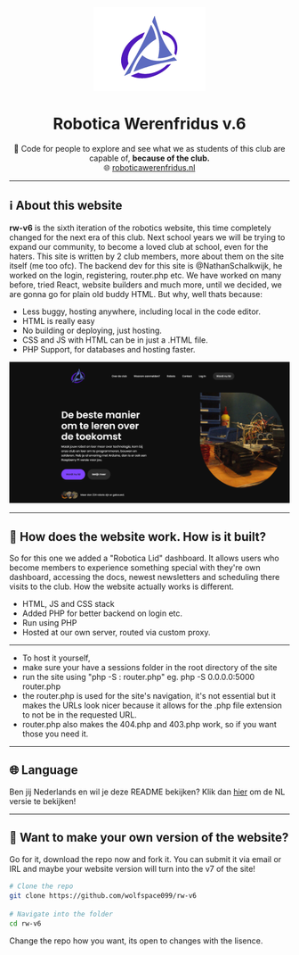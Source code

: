 <p align="center">
  <img src="images/logo-1000w.png" alt="Robotica Werenfridus Logo" width="200"/>
</p>

<h1 align="center">Robotica Werenfridus v.6</h1>

<p align="center">
  🚀 Code for people to explore and see what we as students of this club are capable of, <strong>because of the club.</strong><br>
  🌐 <a href="https://roboticawerenfridus.nl" target="_blank">roboticawerenfridus.nl</a>
</p>

---

## ℹ️ About this website

**rw-v6** is the sixth iteration of the robotics website, this time completely changed for the next era of this club. 
Next school years we will be trying to expand our community, to become a loved club at school, even for the haters.
This site is written by 2 club members, more about them on the site itself (me too ofc).
The backend dev for this site is @NathanSchalkwijk, he worked on the login, registering, router.php etc. 
We have worked on many before, tried React, website builders and much more, until we decided, we are gonna go for plain old buddy HTML.
But why, well thats because:

- Less buggy, hosting anywhere, including local in the code editor.
- HTML is really easy
- No building or deploying, just hosting.
- CSS and JS with HTML can be in just a .HTML file.
- PHP Support, for databases and hosting faster.


<img src="preview.png" alt="Website PREVIEW image" width="1000"/>


---

## 🔧 How does the website work. How is it built?

So for this one we added a "Robotica Lid" dashboard. 
It allows users who become members to experience something special with they're own dashboard, accessing the docs, newest newsletters and scheduling there visits to the club.
How the website actually works is different.

* HTML, JS and CSS stack
* Added PHP for better backend on login etc.
* Run using PHP
* Hosted at our own server, routed via custom proxy.
 ------
* To host it yourself,
* make sure your have a sessions folder in the root directory of the site
* run the site using "php -S <host>:<port> router.php" eg. php -S 0.0.0.0:5000 router.php
* the router.php is used for the site's navigation, it's not essential but it makes the URLs look nicer because it allows for the .php file extension to not be in the requested URL.
* router.php also makes the 404.php and 403.php work, so if you want those you need it.
---

## 🌐 Language

Ben jij Nederlands en wil je deze README bekijken? Klik dan <a href="https://roboticawerenfridus.nl" target="_blank">hier</a> om de NL versie te bekijken!

---

## 🍴 Want to make your own version of the website?

Go for it, download the repo now and fork it. You can submit it via email or IRL and maybe your website version will turn into the v7 of the site!
```bash
# Clone the repo
git clone https://github.com/wolfspace099/rw-v6

# Navigate into the folder
cd rw-v6
```

Change the repo how you want, its open to changes with the lisence.
